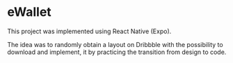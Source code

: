 # eWallet

This project was implemented using React Native (Expo).

The idea was to randomly obtain a layout on Dribbble with the possibility to download and implement, it by practicing the transition from design to code.
